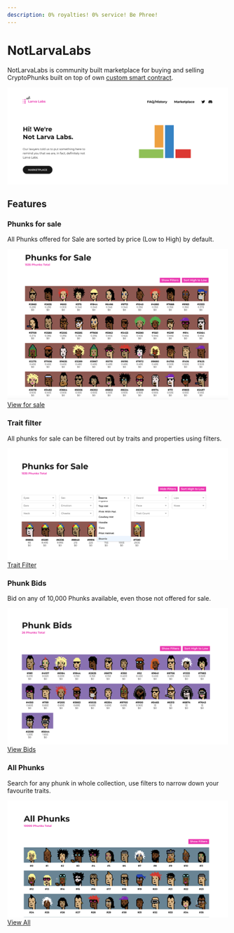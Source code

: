 ```yaml
---
description: 0% royalties! 0% service! Be Phree!
---
```


# NotLarvaLabs

NotLarvaLabs is community built marketplace for buying and selling CryptoPhunks built on top of own [custom smart contract](https://etherscan.io/address/0xd6c037bE7FA60587e174db7A6710f7635d2971e7#code).

![FAQ](<../.gitbook/assets/Bildschirmfoto 2022-03-10 um 16.58.33.png>)

## Features

### Phunks for sale

All Phunks offered for Sale are sorted by price (Low to High) by default.&#x20;

![](<../.gitbook/assets/Bildschirmfoto 2022-03-10 um 16.39.06.png>)[View for sale](https://notlarvalabs.com/cryptophunks/forsale)

### Trait filter

All phunks for sale can be filtered out by traits and properties using filters.

![](<../.gitbook/assets/Bildschirmfoto 2022-03-10 um 16.40.16.png>)[Trait Filter](https://notlarvalabs.com/cryptophunks/forsale)

### **Phunk Bids**

Bid on any of 10,000 Phunks available, even those not offered for sale.

![](<../.gitbook/assets/Bildschirmfoto 2022-03-10 um 16.40.42.png>)[View Bids](https://notlarvalabs.com/cryptophunks/bids)

### All Phunks

Search for any phunk in whole collection, use filters to narrow down your favourite traits.&#x20;

![](<../.gitbook/assets/Bildschirmfoto 2022-03-10 um 16.41.05.png>)[View All](https://notlarvalabs.com/cryptophunks/allphunks)
